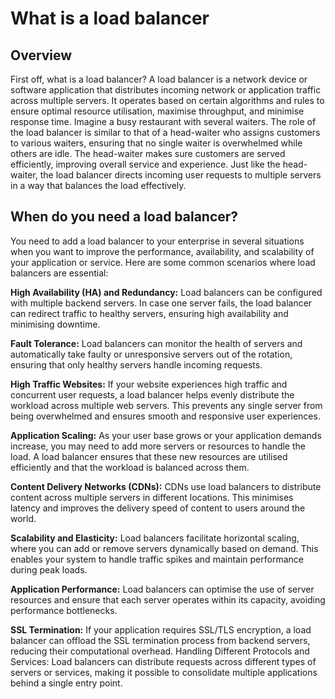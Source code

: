 # What is a load balancer

## Overview

First off, what is a load balancer? A load balancer is a network device or software application that distributes
incoming network or application traffic across multiple servers. It operates based on certain algorithms and rules to
ensure optimal resource utilisation, maximise throughput, and minimise response time.
Imagine a busy restaurant with several waiters. The role of the load balancer is similar to that of a head-waiter who
assigns customers to various waiters, ensuring that no single waiter is overwhelmed while others are idle. The
head-waiter makes sure customers are served efficiently, improving overall service and experience. Just like the
head-waiter, the load balancer directs incoming user requests to multiple servers in a way that balances the load
effectively.

## When do you need a load balancer?

You need to add a load balancer to your enterprise in several situations when you want to improve the performance,
availability, and scalability of your application or service. Here are some common scenarios where load balancers are
essential:

**High Availability (HA) and Redundancy:** Load balancers can be configured with multiple backend servers. In case one
server fails, the load balancer can redirect traffic to healthy servers, ensuring high availability and minimising
downtime.

**Fault Tolerance:** Load balancers can monitor the health of servers and automatically take faulty or unresponsive servers
out of the rotation, ensuring that only healthy servers handle incoming requests.

**High Traffic Websites:** If your website experiences high traffic and concurrent user requests, a load balancer helps
evenly distribute the workload across multiple web servers. This prevents any single server from being overwhelmed and
ensures smooth and responsive user experiences.

**Application Scaling:** As your user base grows or your application demands increase, you may need to add more servers or
resources to handle the load. A load balancer ensures that these new resources are utilised efficiently and that the
workload is balanced across them.

**Content Delivery Networks (CDNs):** CDNs use load balancers to distribute content across multiple servers in different
locations. This minimises latency and improves the delivery speed of content to users around the world.

**Scalability and Elasticity:** Load balancers facilitate horizontal scaling, where you can add or remove servers
dynamically based on demand. This enables your system to handle traffic spikes and maintain performance during peak
loads.

**Application Performance:** Load balancers can optimise the use of server resources and ensure that each server operates
within its capacity, avoiding performance bottlenecks.

**SSL Termination:** If your application requires SSL/TLS encryption, a load balancer can offload the SSL termination
process from backend servers, reducing their computational overhead.
Handling Different Protocols and Services: Load balancers can distribute requests across different types of servers or
services, making it possible to consolidate multiple applications behind a single entry point.